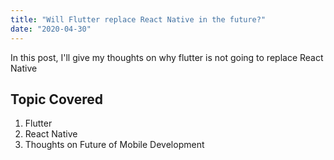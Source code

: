 ```yaml
---
title: "Will Flutter replace React Native in the future?"
date: "2020-04-30"
---
```


In this post, I'll give my thoughts on why flutter is not going to replace React Native

## Topic Covered

1. Flutter
2. React Native
3. Thoughts on Future of Mobile Development